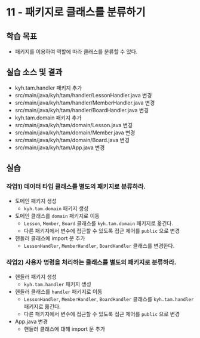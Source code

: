 # 11 - 패키지로 클래스를 분류하기

## 학습 목표

- 패키지를 이용하여 역할에 따라 클래스를 분류할 수 있다.

## 실습 소스 및 결과

- kyh.tam.handler 패키지 추가
- src/main/java/kyh/tam/handler/LessonHandler.java 변경
- src/main/java/kyh/tam/handler/MemberHandler.java 변경
- src/main/java/kyh/tam/handler/BoardHandler.java 변경
- kyh.tam.domain 패키지 추가
- src/main/java/kyh/tam/domain/Lesson.java 변경
- src/main/java/kyh/tam/domain/Member.java 변경
- src/main/java/kyh/tam/domain/Board.java 변경
- src/main/java/kyh/tam/App.java 변경

## 실습

### 작업1) 데이터 타입 클래스를 별도의 패키지로 분류하라.

- 도메인 패키지 생성
    - `kyh.tam.domain` 패키지 생성
- 도메인 클래스를 `domain` 패키지로 이동
    - `Lesson`, `Member`, `Board` 클래스를 `kyh.tam.domain` 패키지로 옮긴다.
    - 다른 패키지에서 변수에 접근할 수 있도록 접근 제어를 `public` 으로 변경
- 핸들러 클래스에 import 문 추가
    - `LessonHandler`, `MemberHandler`, `BoardHandler` 클래스를 변경한다.


### 작업2) 사용자 명령을 처리하는 클래스를 별도의 패키지로 분류하라.

- 핸들러 패키지 생성
    - `kyh.tam.handler` 패키지 생성
- 핸들러 클래스를 `handler` 패키지로 이동
    - `LessonHandler`, `MemberHandler`, `BoardHandler` 클래스를 `kyh.tam.handler` 패키지로 옮긴다.
    - 다른 패키지에서 변수에 접근할 수 있도록 접근 제어를 `public` 으로 변경
- App.java 변경
    - 핸들러 클래스에 대해 import 문 추가
